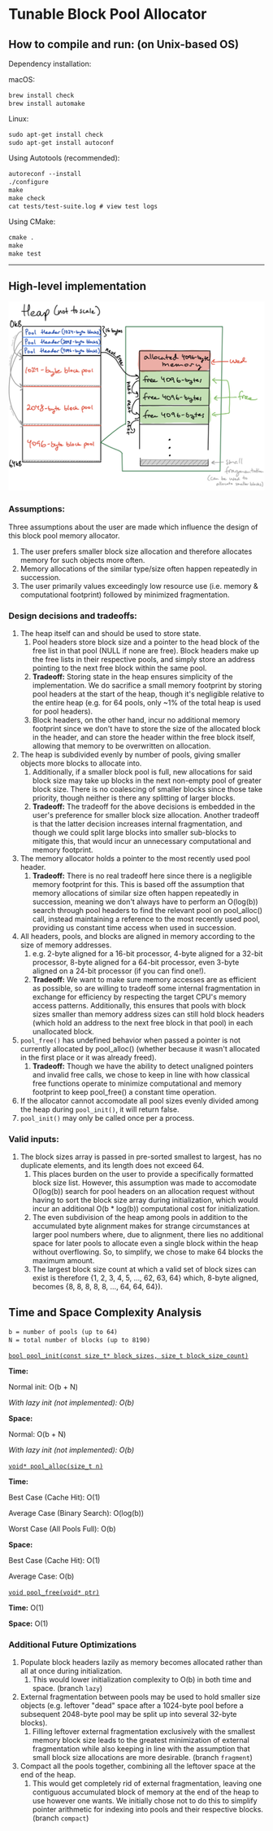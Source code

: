 # Tunable Block Pool Allocator

## How to compile and run: (on Unix-based OS)

Dependency installation:

macOS:
```
brew install check
brew install automake
```

Linux:
```
sudo apt-get install check
sudo apt-get install autoconf
```

Using Autotools (recommended):
```
autoreconf --install
./configure
make
make check
cat tests/test-suite.log # view test logs
```

Using CMake:
```
cmake .
make
make test
```

---

## High-level implementation

![High-level implementation diagram from Notability.](./tunable-block-pool-allocator-diagram.png "High-level implementation diagram from Notability.")

### Assumptions:
Three assumptions about the user are made which influence the design of this block pool memory allocator.
1. The user prefers smaller block size allocation and therefore allocates memory for such objects more often.
2. Memory allocations of the similar type/size often happen repeatedly in succession.
3. The user primarily values exceedingly low resource use (i.e. memory & computational footprint) followed by minimized fragmentation.

### Design decisions and tradeoffs:
1. The heap itself can and should be used to store state.
    1. Pool headers store block size and a pointer to the head block of the free list in that pool (NULL if none are free). Block headers make up the free lists in their respective pools, and simply store an address pointing to the next free block within the same pool.
    1. **Tradeoff:** Storing state in the heap ensures simplicity of the implementation. We do sacrifice a small memory footprint by storing pool headers at the start of the heap, though it's negligible relative to the entire heap (e.g. for 64 pools, only ~1% of the total heap is used for pool headers).
    1. Block headers, on the other hand, incur no additional memory footprint since we don't have to store the size of the allocated block in the header, and can store the header within the free block itself, allowing that memory to be overwritten on allocation.
1. The heap is subdivided evenly by number of pools, giving smaller objects more blocks to allocate into.
    1. Additionally, if a smaller block pool is full, new allocations for said block size may take up blocks in the next non-empty pool of greater block size. There is no coalescing of smaller blocks since those take priority, though neither is there any splitting of larger blocks.
    1. **Tradeoff:** The tradeoff for the above decisions is embedded in the user's preference for smaller block size allocation. Another tradeoff is that the latter decision increases internal fragmentation, and though we could split large blocks into smaller sub-blocks to mitigate this, that would incur an unnecessary computational and memory footprint.
1. The memory allocator holds a pointer to the most recently used pool header.
    1. **Tradeoff:** There is no real tradeoff here since there is a negligible memory footprint for this. This is based off the assumption that memory allocations of similar size often happen repeatedly in succession, meaning we don't always have to perform an O(log(b)) search through pool headers to find the relevant pool on pool_alloc() call, instead maintaining a reference to the most recently used pool, providing us constant time access when used in succession.
1. All headers, pools, and blocks are aligned in memory according to the size of memory addresses.
    1. e.g. 2-byte aligned for a 16-bit processor, 4-byte aligned for a 32-bit processor, 8-byte aligned for a 64-bit processor, even 3-byte aligned on a 24-bit processor (if you can find one!).
    1. **Tradeoff:** We want to make sure memory accesses are as efficient as possible, so are willing to tradeoff some internal fragmentation in exchange for efficiency by respecting the target CPU's memory access patterns. Additionally, this ensures that pools with block sizes smaller than memory address sizes can still hold block headers (which hold an address to the next free block in that pool) in each unallocated block.
1. `pool_free()` has undefined behavior when passed a pointer is not currently allocated by pool_alloc() (whether because it wasn't allocated in the first place or it was already freed).
    1. **Tradeoff:** Though we have the ability to detect unaligned pointers and invalid free calls, we chose to keep in line with how classical free functions operate to minimize computational and memory footprint to keep pool_free() a constant time operation.
1. If the allocator cannot accomodate all pool sizes evenly divided among the heap during `pool_init()`, it will return false.
1. `pool_init()` may only be called once per a process.

### Valid inputs:
1. The block sizes array is passed in pre-sorted smallest to largest, has no duplicate elements, and its length does not exceed 64.
    1. This places burden on the user to provide a specifically formatted block size list. However, this assumption was made to accomodate O(log(b)) search for pool headers on an allocation request without having to sort the block size array during initialization, which would incur an additional O(b * log(b)) computational cost for initialization.
    1. The even subdivision of the heap among pools in addition to the accumulated byte alignment makes for strange circumstances at larger pool numbers where, due to alignment, there lies no additional space for later pools to allocate even a single block within the heap without overflowing. So, to simplify, we chose to make 64 blocks the maximum amount.
    1. The largest block size count at which a valid set of block sizes can exist is therefore {1, 2, 3, 4, 5, ..., 62, 63, 64} which, 8-byte aligned, becomes {8, 8, 8, 8, 8, ..., 64, 64, 64}).

## Time and Space Complexity Analysis

```
b = number of pools (up to 64)
N = total number of blocks (up to 8190)
```

<ins>`bool pool_init(const size_t* block_sizes, size_t block_size_count)`</ins>

**Time:**

Normal init: O(b + N)

*With lazy init (not implemented): O(b)*

**Space:**

Normal: O(b + N)

*With lazy init (not implemented): O(b)*

<ins>`void* pool_alloc(size_t n)`</ins>

**Time:**

Best Case (Cache Hit): O(1)

Average Case (Binary Search): O(log(b))

Worst Case (All Pools Full): O(b)

**Space:**

Best Case (Cache Hit): O(1)

Average Case: O(b)

<ins>`void pool_free(void* ptr)`</ins>

**Time:** O(1)

**Space:** O(1)

### Additional Future Optimizations
1. Populate block headers lazily as memory becomes allocated rather than all at once during initialization.
    1. This would lower initialization complexity to O(b) in both time and space. (branch `lazy`)
1. External fragmentation between pools may be used to hold smaller size objects (e.g. leftover "dead" space after a 1024-byte pool before a subsequent 2048-byte pool may be split up into several 32-byte blocks).
    1. Filling leftover external fragmentation exclusively with the smallest memory block size leads to the greatest minimization of external fragmentation while also keeping in line with the assumption that small block size allocations are more desirable. (branch `fragment`)
1. Compact all the pools together, combining all the leftover space at the end of the heap.
    1. This would get completely rid of external fragmentation, leaving one contiguous accumulated block of memory at the end of the heap to use however one wants. We initially chose not to do this to simplify pointer arithmetic for indexing into pools and their respective blocks. (branch `compact`)

